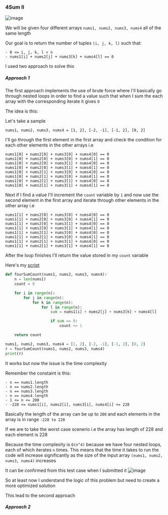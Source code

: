 <h3> 4Sum II </h3>

![image](https://github.com/h4ckyou/h4ckyou.github.io/assets/127159644/d9f8c833-c255-487f-b01f-2b3b4ef28600)

We will be given four different arrays `nums1, nums2, nums3, nums4` all of the same length

Our goal is to return the number of tuples `(i, j, k, l)` such that:

```
- 0 <= i, j, k, l < n
- nums1[i] + nums2[j] + nums3[k] + nums4[l] == 0
```

I used two approach to solve this

##### Approach 1

The first approach implements the use of brute force where I'll basically go through nested loops in order to find a value such that when I sum the each array with the corresponding iterate it gives `0`

The idea is this:

Let's take a sample

```
nums1, nums2, nums3, nums4 = [1, 2], [-2, -1], [-1, 2], [0, 2]
```

I'll go through the first element in the first array and check the condition for each other elements in the other arrays i.e

```
nums1[0] + nums2[0] + nums3[0] + nums4[0] == 0
nums1[0] + nums2[0] + nums3[0] + nums4[1] == 0
nums1[0] + nums2[0] + nums3[1] + nums4[0] == 0
nums1[0] + nums2[0] + nums3[1] + nums4[1] == 0
nums1[0] + nums2[1] + nums3[0] + nums4[0] == 0
nums1[0] + nums2[1] + nums3[0] + nums4[1] == 0
nums1[0] + nums2[1] + nums3[1] + nums4[0] == 0
nums1[0] + nums2[1] + nums3[1] + nums4[1] == 0
```

Next if I find a value I'll increment the `count` variable by `1` and now use the second element in the first array and iterate through other elements in the other array i.e

```
nums1[1] + nums2[0] + nums3[0] + nums4[0] == 0
nums1[1] + nums2[0] + nums3[0] + nums4[1] == 0
nums1[1] + nums2[0] + nums3[1] + nums4[0] == 0
nums1[1] + nums2[0] + nums3[1] + nums4[1] == 0
nums1[1] + nums2[1] + nums3[0] + nums4[0] == 0
nums1[1] + nums2[1] + nums3[0] + nums4[1] == 0
nums1[1] + nums2[1] + nums3[1] + nums4[0] == 0
nums1[1] + nums2[1] + nums3[1] + nums4[1] == 0
```

After the loop finishes I'll return the value stored in my `count` variable

Here's my [script](https://github.com/h4ckyou/h4ckyou.github.io/blob/main/posts/programming/Leetcode/4Sum%20II/brute.py)

```python
def fourSumCount(nums1, nums2, nums3, nums4):
    n = len(nums1)
    count = 0 

    for i in range(n):
        for j in range(n):
            for k in range(n):
                for l in range(n):
                    sum = nums1[i] + nums2[j] + nums3[k] + nums4[l]

                    if sum == 0:
                        count += 1

    return count

nums1, nums2, nums3, nums4 = [1, 2], [-2, -1], [-1, 2], [0, 2]
r = fourSumCount(nums1, nums2, nums3, nums4)
print(r)
```

It works but now the issue is the time complexity

Remember the constaint is this:

```
- n == nums1.length
- n == nums2.length
- n == nums3.length
- n == nums4.length
- 1 <= n <= 200
- -228 <= nums1[i], nums2[i], nums3[i], nums4[i] <= 228
```

Basically the length of the array can be up to `200` and each elements in the array is in range `-228 to 228`

If we are to take the worst case scenerio i.e the array has length of 228 and each element is 228

Because the time complexity is `O(n^4)` because we have four nested loops, each of which iterates `n` times. This means that the time it takes to run the code will increase significantly as the size of the input array `(nums1, nums2, nums3, nums4)` increases

It can be confirmed from this test case when I submitted it
![image](https://github.com/h4ckyou/h4ckyou.github.io/assets/127159644/29f1150d-f38a-4451-b82b-5b689357e9c6)

So at least now I understand the logic of this problem but need to create a more optimized solution

This lead to the second approach

##### Approach 2



